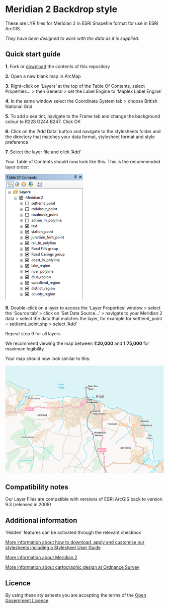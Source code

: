 # Meridian 2 Backdrop style

These are LYR files for Meridian 2 in ESRI Shapefile format for use in ESRI ArcGIS.

*They have been designed to work with the data as it is supplied.*

## Quick start guide

**1.**  Fork or [download](https://github.com/OrdnanceSurvey/Meridian2-stylesheets/archive/master.zip) the contents of this repository

**2.**  Open a new blank map in ArcMap

**3.**  Right-click on ‘Layers’ at the top of the Table Of Contents, select Properties… > then General > set the Label Engine to ‘Maplex Label Engine’

**4.**  In the same window select the Coordinate System tab > choose British National Grid

**5.**  To add a sea tint, navigate to the Frame tab and change the background colour to R228 G244 B247. Click OK

**6.**  Click on the ‘Add Data’ button and navigate to the stylesheets folder and the directory that matches your data format, stylesheet format and style preference

**7.**  Select the layer file and click ‘Add’

Your Table of Contents should now look like this. This is the recommended layer order: 

  ![Screenshot](https://github.com/OrdnanceSurvey/Meridian2-stylesheets/raw/master/ESRI%20Shapefile%20stylesheets/ESRI%20stylesheets%20(LYR)/Backdrop%20style/images/Meridian2_layer_order.png "Recommended layer order for Meridian 2")

**9.**  Double-click on a layer to access the ‘Layer Properties’ window > select the ‘Source tab’ > click on ‘Set Data Source…’ > navigate to your Meridian 2 data > select the data that matches the layer, for example for settlemt_point = settlemt_point.shp > select ‘Add’

Repeat step 9 for all layers.

We recommend viewing the map between **1:20,000** and **1:75,000** for maximum legibility

Your map should now look similar to this: 

  ![Screenshot](https://github.com/OrdnanceSurvey/Meridian2-stylesheets/raw/master/ESRI%20Shapefile%20stylesheets/ESRI%20stylesheets%20(LYR)/Backdrop%20style/images/Meridian2_BD_screenshot.png "Screenshot of Meridian 2")

## Compatibility notes

Our Layer Files are compatible with versions of ESRI ArcGIS back to version 9.3 (released in 2008)

## Additional information

‘Hidden’ features can be activated through the relevant checkbox

[More information about how to download, apply and customise our stylesheets including a Stylesheet User Guide](http://www.ordnancesurvey.co.uk/resources/carto-design/cartographic-stylesheets.html)

[More information about Meridian 2](http://www.ordnancesurvey.co.uk/business-and-government/products/meridian2.html)

[More information about cartographic design at Ordnance Survey](https://www.ordnancesurvey.co.uk/resources/carto-design/)

## Licence

By using these stylesheets you are accepting the terms of the [Open Government Licence](http://www.nationalarchives.gov.uk/doc/open-government-licence/)